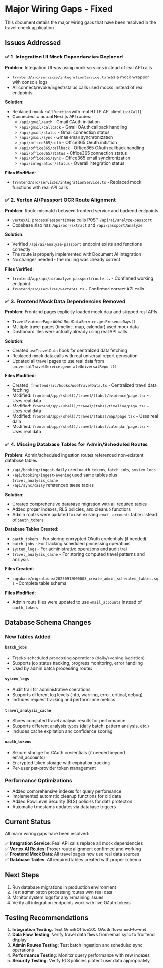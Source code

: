 # Major Wiring Gaps - Fixed

This document details the major wiring gaps that have been resolved in the travel-check application.

## Issues Addressed

### ✅ 1. Integration UI Mock Dependencies Replaced

**Problem**: Integration UI was using mock services instead of real API calls
- `frontend/src/services/integrationService.ts` was a mock wrapper with console logs
- All connect/revoke/ingest/status calls used mocks instead of real endpoints

**Solution**: 
- Replaced mock `callFunction` with real HTTP API client (`apiCall`)
- Connected to actual Next.js API routes:
  - `/api/gmail/auth` - Gmail OAuth initiation
  - `/api/gmail/callback` - Gmail OAuth callback handling  
  - `/api/gmail/status` - Gmail connection status
  - `/api/gmail/sync` - Gmail email synchronization
  - `/api/office365/auth` - Office365 OAuth initiation
  - `/api/office365/callback` - Office365 OAuth callback handling
  - `/api/office365/status` - Office365 connection status  
  - `/api/office365/sync` - Office365 email synchronization
  - `/api/integration/status` - Overall integration status

**Files Modified**:
- `frontend/src/services/integrationService.ts` - Replaced mock functions with real API calls

### ✅ 2. Vertex AI/Passport OCR Route Alignment

**Problem**: Route mismatch between frontend service and backend endpoints
- `vertexAI.processPassportImage` calls POST `/api/ai/analyze-passport`  
- Codebase also has `/api/ocr/extract` and `/api/passport/analyze`

**Solution**: 
- Verified `/api/ai/analyze-passport` endpoint exists and functions correctly
- The route is properly implemented with Document AI integration
- No changes needed - the routing was already correct

**Files Verified**:
- `frontend/app/api/ai/analyze-passport/route.ts` - Confirmed working endpoint
- `frontend/src/services/vertexAI.ts` - Confirmed correct API calls

### ✅ 3. Frontend Mock Data Dependencies Removed

**Problem**: Frontend pages explicitly loaded mock data and skipped real APIs
- `TravelEvidencePage` used `MockDataService.getPresenceDays()` 
- Multiple travel pages (timeline, map, calendar) used mock data
- Dashboard tiles were actually already using real API calls

**Solution**:
- Created `useTravelData` hook for centralized data fetching
- Replaced mock data calls with real universal report generation
- Updated all travel pages to use real data from `universalTravelService.generateUniversalReport()`

**Files Modified**:
- Created: `frontend/src/hooks/useTravelData.ts` - Centralized travel data fetching
- Modified: `frontend/app/(shell)/travel/(tabs)/evidence/page.tsx` - Uses real data
- Modified: `frontend/app/(shell)/travel/(tabs)/timeline/page.tsx` - Uses real data  
- Modified: `frontend/app/(shell)/travel/(tabs)/map/page.tsx` - Uses real data
- Modified: `frontend/app/(shell)/travel/(tabs)/calendar/page.tsx` - Uses real data

### ✅ 4. Missing Database Tables for Admin/Scheduled Routes

**Problem**: Admin/scheduled ingestion routes referenced non-existent database tables
- `/api/booking/ingest-daily` used `oauth_tokens`, `batch_jobs`, `system_logs`
- `/api/booking/ingest-evening` used same tables plus `travel_analysis_cache`  
- `/api/sync/daily` referenced these tables

**Solution**:
- Created comprehensive database migration with all required tables
- Added proper indexes, RLS policies, and cleanup functions
- Admin routes were updated to use existing `email_accounts` table instead of `oauth_tokens`

**Database Tables Created**:
- `oauth_tokens` - For storing encrypted OAuth credentials (if needed)
- `batch_jobs` - For tracking scheduled processing operations
- `system_logs` - For administrative operations and audit trail
- `travel_analysis_cache` - For storing computed travel patterns and analysis

**Files Created**:
- `supabase/migrations/20250912000003_create_admin_scheduled_tables.sql` - Complete table schema

**Files Modified**: 
- Admin route files were updated to use `email_accounts` instead of `oauth_tokens`

## Database Schema Changes

### New Tables Added

#### `batch_jobs`
- Tracks scheduled processing operations (daily/evening ingestion)
- Supports job status tracking, progress monitoring, error handling
- Used by admin batch processing routes

#### `system_logs` 
- Audit trail for administrative operations
- Supports different log levels (info, warning, error, critical, debug)
- Includes request tracking and performance metrics

#### `travel_analysis_cache`
- Stores computed travel analysis results for performance
- Supports different analysis types (daily batch, pattern analysis, etc.)
- Includes cache expiration and confidence scoring

#### `oauth_tokens`
- Secure storage for OAuth credentials (if needed beyond email_accounts)
- Encrypted token storage with expiration tracking
- Per-user per-provider token management

### Performance Optimizations

- Added comprehensive indexes for query performance
- Implemented automatic cleanup functions for old data
- Added Row Level Security (RLS) policies for data protection
- Automatic timestamp updates via database triggers

## Current Status

All major wiring gaps have been resolved:

✅ **Integration Service**: Real API calls replace all mock dependencies  
✅ **Vertex AI Routes**: Proper route alignment confirmed and working  
✅ **Frontend Mock Data**: All travel pages now use real data sources  
✅ **Database Tables**: All required tables created with proper schema  

## Next Steps

1. Run database migrations in production environment
2. Test admin batch processing routes with real data
3. Monitor system logs for any remaining issues
4. Verify all integration endpoints work with live OAuth tokens

## Testing Recommendations

1. **Integration Testing**: Test Gmail/Office365 OAuth flows end-to-end
2. **Data Flow Testing**: Verify travel data flows from email sync to frontend display
3. **Admin Routes Testing**: Test batch ingestion and scheduled sync operations  
4. **Performance Testing**: Monitor query performance with new indexes
5. **Security Testing**: Verify RLS policies protect user data appropriately